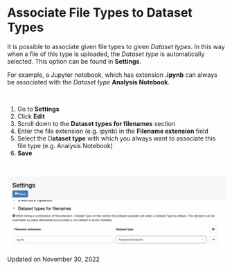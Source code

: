 # Associate File Types to Dataset Types

[](# "Print this article")

  
It is possible to associate given file types to given *Dataset* *types*.
In this way when a file of this type is uploaded, the *Dataset* *type*
is automatically selected. This option can be found in **Settings**.

For example, a Jupyter notebook, which has extension **.ipynb** can
always be associated with the *Dataset* *type* **Analysis Notebook**.

 

1.  Go to **Settings**
2.  Click **Edit**
3.  Scroll down to the **Dataset types for filenames** section
4.  Enter the file extension (e.g. ipynb) in the **Filename extension**
    field
5.  Select the D**ataset type** with which you always want to associate
    this file type (e.g. Analysis Notebook)
6.  **Save**

 

![image info](img/Screenshot-2020-02-26-at-10.24.58-1024x338.png)

Updated on November 30, 2022
